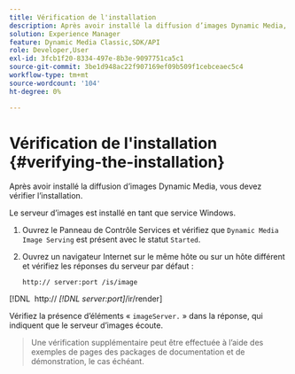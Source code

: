 ```yaml
---
title: Vérification de l'installation
description: Après avoir installé la diffusion d’images Dynamic Media, vous devez vérifier l’installation.
solution: Experience Manager
feature: Dynamic Media Classic,SDK/API
role: Developer,User
exl-id: 3fcb1f20-8334-497e-8b3e-9097751ca5c1
source-git-commit: 3be1d948ac22f907169ef09b509f1cebceaec5c4
workflow-type: tm+mt
source-wordcount: '104'
ht-degree: 0%

---
```


# Vérification de l&#39;installation {#verifying-the-installation}

Après avoir installé la diffusion d’images Dynamic Media, vous devez vérifier l’installation.

Le serveur d’images est installé en tant que service Windows.

1. Ouvrez le Panneau de Contrôle Services et vérifiez que `Dynamic Media Image Serving` est présent avec le statut `Started`.
1. Ouvrez un navigateur Internet sur le même hôte ou sur un hôte différent et vérifiez les réponses du serveur par défaut :

   `http:// server:port /is/image`

[!DNL &#x200B; http:// *[!DNL server:port]*/ir/render]

Vérifiez la présence d’éléments « `imageServer.` » dans la réponse, qui indiquent que le serveur d’images écoute.
>Une vérification supplémentaire peut être effectuée à l’aide des exemples de pages des packages de documentation et de démonstration, le cas échéant.
